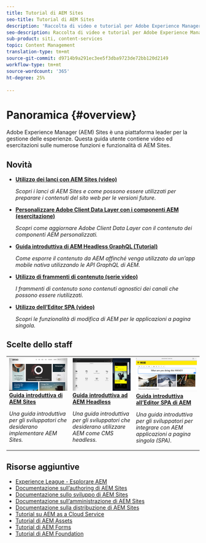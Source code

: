 ```yaml
---
title: Tutorial di AEM Sites
seo-title: Tutorial di AEM Sites
description: 'Raccolta di video e tutorial per Adobe Experience Manager Sites. '
seo-description: Raccolta di video e tutorial per Adobe Experience Manager Sites
sub-product: siti, content-services
topic: Content Management
translation-type: tm+mt
source-git-commit: d9714b9a291ec3ee5f3dba9723de72bb120d2149
workflow-type: tm+mt
source-wordcount: '365'
ht-degree: 25%

---
```



# Panoramica {#overview}

Adobe Experience Manager (AEM) Sites è una piattaforma leader per la gestione delle esperienze. Questa guida utente contiene video ed esercitazioni sulle numerose funzioni e funzionalità di AEM Sites.

## Novità

* **[Utilizzo dei lanci con AEM Sites (video)](./page-authoring/launches.md)**

   *Scopri i lanci di AEM Sites e come possono essere utilizzati per preparare i contenuti del sito web per le versioni future.*

* **[Personalizzare Adobe Client Data Layer con i componenti AEM (esercitazione)](./integrations/adobe-client-data-layer/data-layer-customize.md)**

   *Scopri come aggiornare Adobe Client Data Layer con il contenuto dei componenti AEM personalizzati.*

* **[Guida introduttiva di AEM Headless GraphQL (Tutorial)](https://experienceleague.adobe.com/docs/experience-manager-learn/getting-started-with-aem-headless/graphql/overview.html)**

   *Come esporre il contenuto da AEM affinché venga utilizzato da un’app mobile nativa utilizzando le API GraphQL di AEM.*

* **[Utilizzo di frammenti di contenuto (serie video)](./content-fragments/content-fragments-feature-video-use.md)**

   *I frammenti di contenuto sono contenuti agnostici dei canali che possono essere riutilizzati.*

* **[Utilizzo dell’Editor SPA (video)](./spa-editor/spa-editor-framework-feature-video-use.md)**

   *Scopri le funzionalità di modifica di AEM per le applicazioni a pagina singola.*

## Scelte dello staff

<table>
<tr>
  <td>
    <a href="https://docs.adobe.com/content/help/en/experience-manager-learn/getting-started-wknd-tutorial-develop/overview.html">
      <img alt="Guida introduttiva ad AEM Sites: tutorial WKND" src="./assets/aem-wknd-tutorial.png" />
    </a>
    <div>
      <a href="https://docs.adobe.com/content/help/en/experience-manager-learn/getting-started-wknd-tutorial-develop/overview.html">
    <strong>Guida introduttiva di AEM Sites</strong>
    </a>
    </div>
    <p>
    <em>Una guida introduttiva per gli sviluppatori che desiderano implementare AEM Sites.</em>
    <p>
  </td>
  <td>
    <a href="https://docs.adobe.com/content/help/en/experience-manager-learn/getting-started-with-aem-headless/overview.html">
    <img alt="Guida introduttiva ad AEM Headless" src="./assets/aem-headless-tutorial.png" />
    </a>
    <div>
    <a href="https://docs.adobe.com/content/help/en/experience-manager-learn/getting-started-with-aem-headless/overview.html">
    <strong>Guida introduttiva ad AEM Headless</strong>
    </a>
    </div>
    <p>
    <em>Una guida introduttiva per gli sviluppatori che desiderano utilizzare AEM come CMS headless.</em>
    </p>
  </td>
  <td>
    <a href="https://docs.adobe.com/content/help/en/experience-manager-learn/spa-react-tutorial/overview.html">
      <img alt="Guida introduttiva all’Editor SPA di AEM" src="./assets/aem-wknd-spa-editor-tutorial.png" />
    </a>
     <div>
      <a href="https://docs.adobe.com/content/help/en/experience-manager-learn/spa-react-tutorial/overview.html">
        <strong>Guida introduttiva all’Editor SPA di AEM</strong>
      </a>
    </div>
    <p>
    <em>Una guida introduttiva per gli sviluppatori per integrare con AEM applicazioni a pagina singola (SPA).</em>
    <p>
  </td>
</tr>
</table>

## Risorse aggiuntive

* [Experience League - Esplorare AEM](https://experienceleague.adobe.com/#recommended/solutions/experience-manager)
* [Documentazione sull’authoring di AEM Sites](https://helpx.adobe.com/experience-manager/6-5/sites/authoring/user-guide.html)
* [Documentazione sullo sviluppo di AEM Sites](https://helpx.adobe.com/experience-manager/6-5/sites/developing/user-guide.html)
* [Documentazione sull’amministrazione di AEM Sites](https://helpx.adobe.com/experience-manager/6-5/sites/administering/user-guide.html)
* [Documentazione sulla distribuzione di AEM Sites](https://helpx.adobe.com/experience-manager/6-5/sites/deploying/user-guide.html)
* [Tutorial su AEM as a Cloud Service](/help/cloud-service/overview.md)
* [Tutorial di AEM Assets](/help/assets/overview.md)
* [Tutorial di AEM Forms](/help/forms/overview.md)
* [Tutorial di AEM Foundation](/help/foundation/overview.md)
